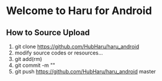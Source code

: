 Welcome to Haru for Android
===========================


## How to Source Upload
1. git clone https://github.com/HubHaru/haru_android
2. modify source codes or resources...
3. git add(rm) <file name>
4. git commit -m "<message>"
5. git push https://github.com/HubHaru/haru_android master
